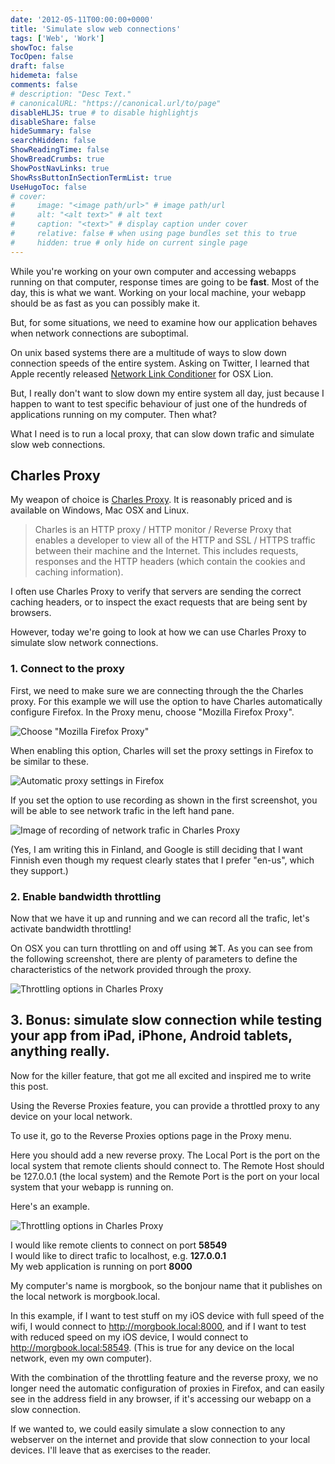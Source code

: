 ```yaml
---
date: '2012-05-11T00:00:00+0000'
title: 'Simulate slow web connections'
tags: ['Web', 'Work']
showToc: false
TocOpen: false
draft: false
hidemeta: false
comments: false
# description: "Desc Text."
# canonicalURL: "https://canonical.url/to/page"
disableHLJS: true # to disable highlightjs
disableShare: false
hideSummary: false
searchHidden: false
ShowReadingTime: false
ShowBreadCrumbs: true
ShowPostNavLinks: true
ShowRssButtonInSectionTermList: true
UseHugoToc: false
# cover:
#     image: "<image path/url>" # image path/url
#     alt: "<alt text>" # alt text
#     caption: "<text>" # display caption under cover
#     relative: false # when using page bundles set this to true
#     hidden: true # only hide on current single page
---
```


While you're working on your own computer and accessing webapps running on that computer, response times are going to be __fast__. Most of the day, this is what we want. Working on your local machine, your webapp should be as fast as you can possibly make it.

But, for some situations, we need to examine how our application behaves when network connections are suboptimal.

On unix based systems there are a multitude of ways to slow down connection speeds of the entire system. Asking on Twitter, I learned that Apple recently released [Network Link Conditioner](http://mattgemmell.com/2011/07/25/network-link-conditioner-in-lion/) for OSX Lion.

But, I really don't want to slow down my entire system all day, just because I happen to want to test specific behaviour of just one of the hundreds of applications running on my computer. Then what?

What I need is to run a local proxy, that can slow down trafic and simulate slow web connections.

## Charles Proxy

My weapon of choice is [Charles Proxy](http://www.charlesproxy.com/). It is reasonably priced and is available on Windows, Mac OSX and Linux.

> Charles is an HTTP proxy / HTTP monitor / Reverse Proxy that enables a developer to view all of the HTTP and SSL / HTTPS traffic between their machine and the Internet. This includes requests, responses and the HTTP headers (which contain the cookies and caching information).

I often use Charles Proxy to verify that servers are sending the correct caching headers, or to inspect the exact requests that are being sent by browsers.

However, today we're going to look at how we can use Charles Proxy to simulate slow network connections.

### 1. Connect to the proxy

First, we need to make sure we are connecting through the the Charles proxy. For this example we will use the option to have Charles automatically configure Firefox. In the Proxy menu, choose "Mozilla Firefox Proxy".

![Choose "Mozilla Firefox Proxy"](/images/2012-05-11-simulate-slow-web-connections/charles-firefox-proxy.png)

When enabling this option, Charles will set the proxy settings in Firefox to be similar to these.

![Automatic proxy settings in Firefox](/images/2012-05-11-simulate-slow-web-connections/firefox-proxy-settings.png)

If you set the option to use recording as shown in the first screenshot, you will be able to see network trafic in the left hand pane.

![Image of recording of network trafic in Charles Proxy](/images/2012-05-11-simulate-slow-web-connections/charles-recording-is-working.png)

(Yes, I am writing this in Finland, and Google is still deciding that I want Finnish even though my request clearly states that I prefer "en-us", which they support.)

### 2. Enable bandwidth throttling

Now that we have it up and running and we can record all the trafic, let's activate bandwidth throttling!

On OSX you can turn throttling on and off using ⌘T. As you can see from the following screenshot, there are plenty of parameters to define the characteristics of the network provided through the proxy.

![Throttling options in Charles Proxy](/images/2012-05-11-simulate-slow-web-connections/charles-throttling-options.png)

## 3. Bonus: simulate slow connection while testing your app from iPad, iPhone, Android tablets, anything really.

Now for the killer feature, that got me all excited and inspired me to write this post.

Using the Reverse Proxies feature, you can provide a throttled proxy to any device on your local network.

To use it, go to the Reverse Proxies options page in the Proxy menu.

Here you should add a new reverse proxy. The Local Port is the port on the local system that remote clients should connect to. The Remote Host should be 127.0.0.1 (the local system) and the Remote Port is the port on your local system that your webapp is running on.

Here's an example.

![Throttling options in Charles Proxy](/images/2012-05-11-simulate-slow-web-connections/charles-reverse-proxy.png)

I would like remote clients to connect on port __58549__<br/>
I would like to direct trafic to localhost, e.g. __127.0.0.1__<br/>
My web application is running on port __8000__

My computer's name is morgbook, so the bonjour name that it publishes on the local network is morgbook.local.

In this example, if I want to test stuff on my iOS device with full speed of the wifi, I would connect to <http://morgbook.local:8000>, and if I want to test with reduced speed on my iOS device, I would connect to <http://morgbook.local:58549>. (This is true for any device on the local network, even my own computer).

With the combination of the throttling feature and the reverse proxy, we no longer need the automatic configuration of proxies in Firefox, and can easily see in the address field in any browser, if it's accessing our webapp on a slow connection.

If we wanted to, we could easily simulate a slow connection to any webserver on the internet and provide that slow connection to your local devices. I'll leave that as exercises to the reader.
